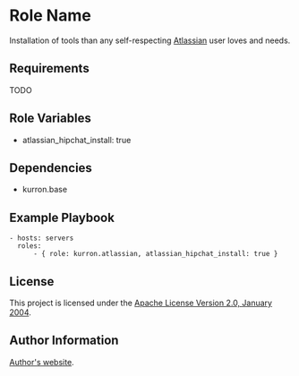 Role Name
=========

Installation of tools than any self-respecting [Atlassian](https://www.atlassian.com/) user loves and needs.

Requirements
------------

TODO

Role Variables
--------------

* atlassian_hipchat_install: true

Dependencies
------------

* kurron.base

Example Playbook
----------------

```
- hosts: servers
  roles:
      - { role: kurron.atlassian, atlassian_hipchat_install: true }
```

License
-------

This project is licensed under the [Apache License Version 2.0, January 2004](http://www.apache.org/licenses/).

Author Information
------------------

[Author's website](http://jvmguy.com/).
